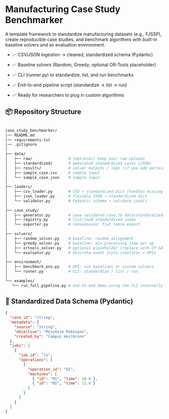 # Manufacturing Case Study Benchmarker

A template framework to standardize manufacturing datasets (e.g., FJSSP), create reproducible case studies, and benchmark algorithms with built-in baseline solvers and an evaluation environment.

- ✅ CSV/JSON ingestion → cleaned, standardized schema (Pydantic)

- ✅ Baseline solvers (Random, Greedy; optional OR-Tools placeholder)

- ✅ CLI (runner.py) to standardize, list, and run benchmarks

- ✅ End-to-end pipeline script (standardize → list → run)

- ✅ Ready for researchers to plug in custom algorithms

## 📦 Repository Structure
 ``` graphql

case_study_benchmarker/
│── README.md
│── requirements.txt
│── .gitignore
│
├── data/
│   ├── raw/                # (optional) keep your raw uploads
│   ├── standardized/       # generated standardized cases (JSON)
│   ├── results/            # solver outputs / logs (if you add persistence)
│   ├── sample_case.csv     # sample input
│   └── sample_case.json    # sample input
│
├── loaders/
│   ├── csv_loader.py       # CSV → standardized dict (handles missing values)
│   ├── json_loader.py      # flexible JSON → standardized dict
│   └── validator.py        # Pydantic schema + validate_case()
│
├── case_study/
│   ├── generator.py        # save validated case to data/standardized/
│   ├── registry.py         # list/load standardized cases
│   └── exporter.py         # convenience: flat table export
│
├── solvers/
│   ├── random_solver.py    # baseline: random assignment
│   ├── greedy_solver.py    # baseline: min processing time per op
│   ├── ortools_solver.py   # optional placeholder (replace with CP-SAT)
│   └── evaluator.py        # discrete-event style simulator + KPIs
│
├── environment/
│   ├── benchmark_env.py    # API: run baselines or custom solvers
│   └── runner.py           # CLI: standardize / list / run
│
└── examples/
    └── run_full_pipeline.py # end-to-end demo using the CLI internally
```
## 🧱 Standardized Data Schema (Pydantic)
``` json
{
  "case_id": "string",
  "metadata": {
    "source": "string",
    "objective": "Minimize Makespan",
    "created_by": "Campus Heilbronn"
  },
  "jobs": [
    {
      "job_id": "J1",
      "operations": [
        {
          "operation_id": "O1",
          "machines": [
            { "id": "M1", "time": 10.0 },
            { "id": "M2", "time": 12.0 }
          ]
        }
      ]
    }
  ]
}

```
